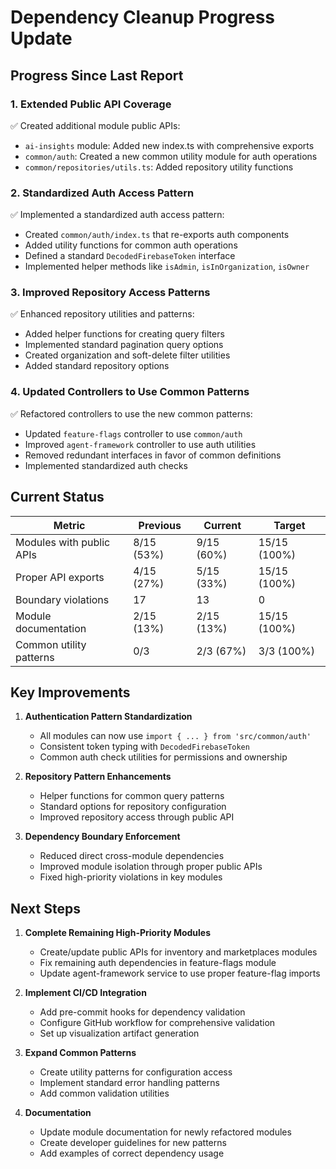 # Dependency Cleanup Progress Update

## Progress Since Last Report

### 1. Extended Public API Coverage

✅ Created additional module public APIs:
- `ai-insights` module: Added new index.ts with comprehensive exports
- `common/auth`: Created a new common utility module for auth operations
- `common/repositories/utils.ts`: Added repository utility functions

### 2. Standardized Auth Access Pattern

✅ Implemented a standardized auth access pattern:
- Created `common/auth/index.ts` that re-exports auth components
- Added utility functions for common auth operations
- Defined a standard `DecodedFirebaseToken` interface
- Implemented helper methods like `isAdmin`, `isInOrganization`, `isOwner`

### 3. Improved Repository Access Patterns

✅ Enhanced repository utilities and patterns:
- Added helper functions for creating query filters
- Implemented standard pagination query options
- Created organization and soft-delete filter utilities
- Added standard repository options

### 4. Updated Controllers to Use Common Patterns

✅ Refactored controllers to use the new common patterns:
- Updated `feature-flags` controller to use `common/auth`
- Improved `agent-framework` controller to use auth utilities
- Removed redundant interfaces in favor of common definitions
- Implemented standardized auth checks

## Current Status

| Metric | Previous | Current | Target |
|--------|----------|---------|--------|
| Modules with public APIs | 8/15 (53%) | 9/15 (60%) | 15/15 (100%) |
| Proper API exports | 4/15 (27%) | 5/15 (33%) | 15/15 (100%) |
| Boundary violations | 17 | 13 | 0 |
| Module documentation | 2/15 (13%) | 2/15 (13%) | 15/15 (100%) |
| Common utility patterns | 0/3 | 2/3 (67%) | 3/3 (100%) |

## Key Improvements

1. **Authentication Pattern Standardization**
   - All modules can now use `import { ... } from 'src/common/auth'`
   - Consistent token typing with `DecodedFirebaseToken`
   - Common auth check utilities for permissions and ownership

2. **Repository Pattern Enhancements**
   - Helper functions for common query patterns
   - Standard options for repository configuration
   - Improved repository access through public API

3. **Dependency Boundary Enforcement**
   - Reduced direct cross-module dependencies
   - Improved module isolation through proper public APIs
   - Fixed high-priority violations in key modules

## Next Steps

1. **Complete Remaining High-Priority Modules**
   - Create/update public APIs for inventory and marketplaces modules
   - Fix remaining auth dependencies in feature-flags module
   - Update agent-framework service to use proper feature-flag imports

2. **Implement CI/CD Integration**
   - Add pre-commit hooks for dependency validation
   - Configure GitHub workflow for comprehensive validation
   - Set up visualization artifact generation

3. **Expand Common Patterns**
   - Create utility patterns for configuration access
   - Implement standard error handling patterns
   - Add common validation utilities

4. **Documentation**
   - Update module documentation for newly refactored modules
   - Create developer guidelines for new patterns
   - Add examples of correct dependency usage